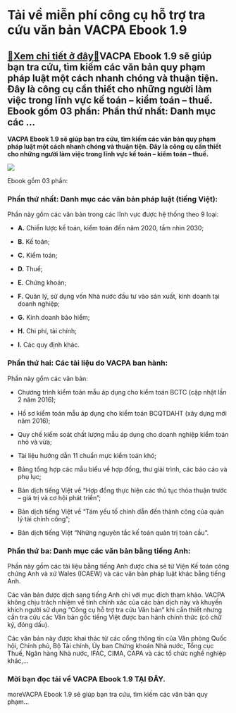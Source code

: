 Tải về miễn phí công cụ hỗ trợ tra cứu văn bản VACPA Ebook 1.9
==============================================================

[:gift:Xem chi tiết ở đây:gift:](https://hddtvn.com/tai-ve-mien-phi-cong-cu-ho-tro-tra-cuu-van-ban-vacpa-ebook-1-9/)VACPA Ebook 1.9 sẽ giúp bạn tra cứu, tìm kiếm các văn bản quy phạm pháp luật một cách nhanh chóng và thuận tiện. Đây là công cụ cần thiết cho những người làm việc trong lĩnh vực kế toán – kiểm toán – thuế. Ebook gồm 03 phần: Phần thứ nhất: Danh mục các …
--------------------------------------------------------------------------------------------------------------------------------------------------------------------------------------------------------------------------------------------------------------

**VACPA Ebook 1.9 sẽ giúp bạn tra cứu, tìm kiếm các văn bản quy phạm pháp luật một cách nhanh chóng và thuận tiện. Đây là công cụ cần thiết cho những người làm việc trong lĩnh vực kế toán – kiểm toán – thuế.**


![](https://hddtvn.com/wp-content/uploads/2021/01/eBook-1.9.jpg)


Ebook gồm 03 phần:


### Phần thứ nhất: Danh mục các văn bản pháp luật (tiếng Việt):


Phần này gồm các văn bản trong các lĩnh vực được hệ thống theo 9 loại:




* **A.** Chiến lược kế toán, kiểm toán đến năm 2020, tầm nhìn 2030;

* **B.** Kế toán;

* **C.** Kiểm toán;

* **D.** Thuế;

* **E.** Chứng khoán;

* **F.** Quản lý, sử dụng vốn Nhà nước đầu tư vào sản xuất, kinh doanh tại doanh nghiệp;

* **G.** Kinh doanh bảo hiểm;

* **H.** Chi phí, tài chính;

* **I.** Các quy định khác.



### Phần thứ hai: Các tài liệu do VACPA ban hành:


Phần này gồm các văn bản:




* Chương trình kiểm toán mẫu áp dụng cho kiểm toán BCTC (cập nhật lần 2 năm 2016);

* Hồ sơ kiểm toán mẫu áp dụng cho kiểm toán BCQTDAHT (xây dựng mới năm 2016);

* Quy chế kiểm soát chất lượng mẫu áp dụng cho doanh nghiệp kiểm toán nhỏ và vừa;

* Tài liệu hướng dẫn 11 chuẩn mực kiểm toán khó;

* Bảng tổng hợp các mẫu biểu về hợp đồng, thư giải trình, các báo cáo và phụ lục;

* Bản dịch tiếng Việt về “Hợp đồng thực hiện các thủ tục thỏa thuận trước – giá trị và cơ hội phát triển”;

* Bản dịch tiếng Việt về “Tám yếu tố chính dẫn đến thành công của quản lý tài chính công”;

* Bản dịch tiếng Việt “Những nguyên tắc kế toán quản trị toàn cầu”.



### Phần thứ ba: Danh mục các văn bản bằng tiếng Anh:


Phần này gồm các tài liệu bằng tiếng Anh được chia sẻ từ Viện Kế toán công chứng Anh và xứ Wales (ICAEW) và các văn bản pháp luật khác bằng tiếng Anh.


Các văn bản được dịch sang tiếng Anh chỉ với mục đích tham khảo. VACPA không chịu trách nhiệm về tính chính xác của các bản dịch này và khuyến khích người sử dụng “Công cụ hỗ trợ tra cứu Văn bản” khi cần thiết nhưng cần tra cứu các Văn bản gốc tiếng Việt được ban hành chính thức (có chữ ký, đóng dấu).


Các văn bản này được khai thác từ các cổng thông tin của Văn phòng Quốc hội, Chính phủ, Bộ Tài chính, Ủy ban Chứng khoán Nhà nước, Tổng cục Thuế, Ngân hàng Nhà nước, IFAC, CIMA, CAPA và các tổ chức nghề nghiệp khác,…


### Mời bạn đọc tải về VACPA Ebook 1.9 **TẠI ĐÂY**.


moreVACPA Ebook 1.9 sẽ giúp bạn tra cứu, tìm kiếm các văn bản quy phạm…

